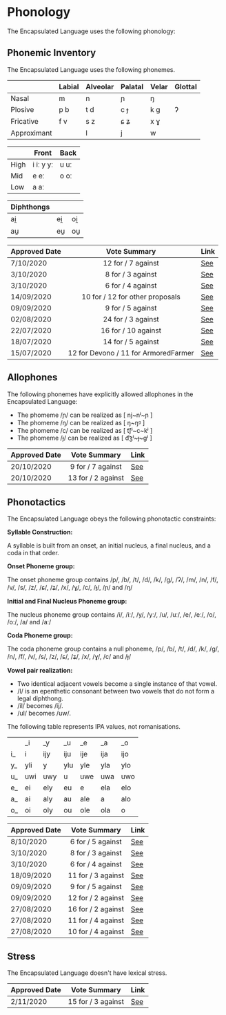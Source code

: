 # Phonology

The Encapsulated Language uses the following phonology:

## Phonemic Inventory

The Encapsulated Language uses the following phonemes.

|             | Labial | Alveolar | Palatal | Velar | Glottal |
| ----------- | ------ | -------- | ------- | ----- | ------- |
| Nasal       | m      | n        | ɲ       | ŋ     |         |
| Plosive     | p b    | t d      | c ɟ     | k g   | ʔ       |
| Fricative   | f v    | s z      | ɕ ʑ     | x ɣ   |         |
| Approximant |        | l        | j       | w     |         |

|      | Front     | Back |
| ---- | --------- | ---- |
| High | i iː y yː | u uː |
| Mid  | e eː      | o oː |
| Low  | a aː      |      |

| Diphthongs |     |     |
| ---------- | --- | --- |
| ai̯         | ei̯  | oi̯  |
| au̯         | eu̯  | ou̯  |

| Approved Date |             Vote Summary             | Link                                                                                                                                                                      |
| ------------- | :----------------------------------: | ------------------------------------------------------------------------------------------------------------------------------------------------------------------------- |
| 7/10/2020    |          12 for / 7 against          | [See](https://www.reddit.com/r/EncapsulatedLanguage/comments/j58nte/official_proposal_vote_to_removal_of_%C9%BE/)
| 3/10/2020    |          8 for / 3 against          | [See](https://www.reddit.com/r/EncapsulatedLanguage/comments/j2xalm/official_proposal_vote_to_modify_the_phonemic/)
| 3/10/2020    |          6 for / 4 against          | [See](https://www.reddit.com/r/EncapsulatedLanguage/comments/j2xd5a/official_proposal_vote_to_modify_the_phonemic/)        
| 14/09/2020    |          10 for / 12 for other proposals          | [See](https://www.reddit.com/r/EncapsulatedLanguage/comments/ir5vzj/official_proposal_vote_to_replace_the_vowel_value/)                                                             |
| 09/09/2020    |          9 for / 5 against          | [See](https://www.reddit.com/r/EncapsulatedLanguage/comments/io4zoz/official_proposal_vote_to_modify_the_phonotactics/)                                                             |
| 02/08/2020    |          24 for / 3 against          | [See](https://www.reddit.com/r/EncapsulatedLanguage/comments/i12ryt/official_proposal_vote_to_officialize_a/)                                                             |
| 22/07/2020    |         16 for / 10 against          | [See](https://www.reddit.com/r/EncapsulatedLanguage/comments/huihs2/official_proposal_vote_to_replace_the_trilled_r/?utm_source=share&utm_medium=ios_app&utm_name=iossmf) |
| 18/07/2020    |          14 for / 5 against          | [See](https://www.reddit.com/r/EncapsulatedLanguage/comments/hs66eh/official_proposal_vote_to_slightly_modify_the/)                                                       |
| 15/07/2020    | 12 for Devono / 11 for ArmoredFarmer | [See](https://www.reddit.com/r/EncapsulatedLanguage/comments/hqbnuh/official_phonology_proposal_final_round_of_voting/)                                                   |

## Allophones

The following phonemes have explicitly allowed allophones in the Encapsulated Language:

- The phomeme /ɲ/ can be realized as [ nj~nʲ~ɲ ]
- The phomeme /ŋ/ can be realized as [ ŋ~ŋᶢ ]
- The phomeme /c/ can be realized as [ t͡ʃʲ~c~kʲ ]
- The phomeme /ɟ/ can be realized as [ d͡ʒʲ~ɟ~ɡʲ ]

| Approved Date |    Vote Summary    | Link                                                                                                                    |
| ------------- | :----------------: | ----------------------------------------------------------------------------------------------------------------------- |
| 20/10/2020     | 9 for / 7 against  | [See](https://www.reddit.com/r/EncapsulatedLanguage/comments/jdezeu/official_proposal_vote_to_establish_allophones/)
| 20/10/2020     | 13 for / 2 against  | [See](https://www.reddit.com/r/EncapsulatedLanguage/comments/jdeysx/official_proposal_vote_to_establish_allophones/)

## Phonotactics

The Encapsulated Language obeys the following phonotactic constraints:

**Syllable Construction:**

A syllable is built from an onset, an initial nucleus, a final nucleus, and a coda in that order.

**Onset Phoneme group:**

The onset phoneme group contains /p/, /b/, /t/, /d/, /k/, /g/, /ʔ/, /m/, /n/, /f/, /v/, /s/, /z/, /ɕ/, /ʑ/, /x/, /ɣ/, /c/, /ɟ/, /ɲ/ and /ŋ/

**Initial and Final Nucleus Phoneme group:**

The nucleus phoneme group contains /i/, /iː/, /y/, /yː/, /u/, /uː/, /e/, /eː/, /o/, /oː/, /a/ and /aː/

**Coda Phoneme group:**

The coda phoneme group contains a null phoneme, /p/, /b/, /t/, /d/, /k/, /g/, /n/, /f/, /v/, /s/, /z/, /ɕ/, /ʑ/, /x/, /ɣ/, /c/ and /ɟ/

**Vowel pair realization:**

- Two identical adjacent vowels become a single instance of that vowel.
- /l/ is an epenthetic consonant between two vowels that do not form a legal diphthong.
- /il/ becomes /ij/.
- /ul/ becomes /uw/.

The following table represents IPA values, not romanisations.

|    |     |     |     |     |     |     |
| -- | --- | --- | --- | --- | --- | --- |
|    | _i  | _y  | _u  | _e  | _a  | _o  |
| i_ | i   | ijy | iju | ije | ija | ijo |
| y_ | yli | y   | ylu | yle | yla | ylo |
| u_ | uwi | uwy | u   | uwe | uwa | uwo |
| e_ | ei  | ely | eu  | e   | ela | elo |
| a_ | ai  | aly | au  | ale | a   | alo |
| o_ | oi  | oly | ou  | ole | ola | o   |

| Approved Date |    Vote Summary    | Link                                                                                                                    |
| ------------- | :----------------: | ----------------------------------------------------------------------------------------------------------------------- |
| 8/10/2020     | 6 for / 5 against  | [See](https://www.reddit.com/r/EncapsulatedLanguage/comments/j5tkvh/official_proposal_vote_to_modify_the_phonotactics/)
| 3/10/2020     | 8 for / 3 against  | [See](https://www.reddit.com/r/EncapsulatedLanguage/comments/j2xalm/official_proposal_vote_to_modify_the_phonemic/)
| 3/10/2020     | 6 for / 4 against  | [See](https://www.reddit.com/r/EncapsulatedLanguage/comments/j2xd5a/official_proposal_vote_to_modify_the_phonemic/)
| 18/09/2020    | 11 for / 3 against | [See](https://www.reddit.com/r/EncapsulatedLanguage/comments/itk52y/official_proposal_vote_to_clarify_the_phonotactics/)    |
| 09/09/2020    | 9 for / 5 against | [See](https://www.reddit.com/r/EncapsulatedLanguage/comments/io4zoz/official_proposal_vote_to_modify_the_phonotactics/)    |
| 09/09/2020    | 12 for / 2 against | [See](https://www.reddit.com/r/EncapsulatedLanguage/comments/io4yox/official_proposal_vote_to_modify_the_phonotactics/)    |
| 27/08/2020    | 16 for / 2 against | [See](https://www.reddit.com/r/EncapsulatedLanguage/comments/igb9g2/official_proposal_vote_to_officialize_a/)    |
| 27/08/2020    | 11 for / 4 against | [See](https://www.reddit.com/r/EncapsulatedLanguage/comments/igb6jh/official_proposal_vote_to_officialize_a/)    |
| 27/08/2020    | 10 for / 4 against | [See](https://www.reddit.com/r/EncapsulatedLanguage/comments/igb81f/official_proposal_vote_to_officialize_a/)    |

## Stress

The Encapsulated Language doesn't have lexical stress.

| Approved Date |    Vote Summary    | Link                                                                                                                    |
| ------------- | :----------------: | ----------------------------------------------------------------------------------------------------------------------- |
| 2/11/2020     | 15 for / 3 against  | [See](https://www.reddit.com/r/EncapsulatedLanguage/comments/jl95vz/official_proposal_vote_to_officialize_no_lexical/) |